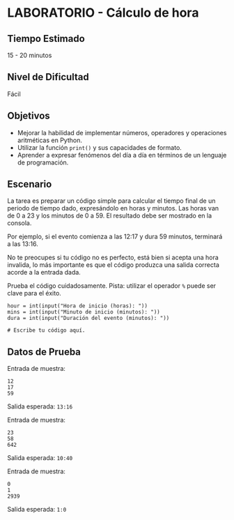 # LABORATORIO - Cálculo de hora

## Tiempo Estimado

15 - 20 minutos

## Nivel de Dificultad

Fácil

## Objetivos
 
* Mejorar la habilidad de implementar números, operadores y operaciones aritméticas en Python.
* Utilizar la función `print()` y sus capacidades de formato.
* Aprender a expresar fenómenos del día a día en términos de un lenguaje de programación.

## Escenario

La tarea es preparar un código simple para calcular el tiempo final de un periodo de tiempo dado, expresándolo en horas y minutos. Las horas van de 0 a 23 y los minutos de 0 a 59. El resultado debe ser mostrado en la consola.

Por ejemplo, si el evento comienza a las 12:17 y dura 59 minutos, terminará a las 13:16.

No te preocupes si tu código no es perfecto, está bien si acepta una hora invalida, lo más importante es que el código produzca una salida correcta acorde a la entrada dada.

Prueba el código cuidadosamente. Pista: utilizar el operador `%` puede ser clave para el éxito.

```
hour = int(input("Hora de inicio (horas): "))
mins = int(input("Minuto de inicio (minutos): "))
dura = int(input("Duración del evento (minutos): "))

# Escribe tu código aquí.
```

## Datos de Prueba

Entrada de muestra:

```
12
17
59
```

Salida esperada: `13:16`

Entrada de muestra:

```
23
58
642
```

Salida esperada: `10:40`

Entrada de muestra:

```
0
1
2939
```

Salida esperada: `1:0`


